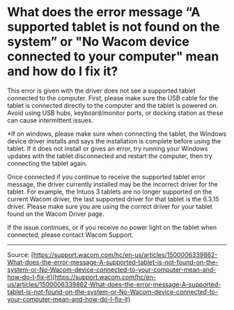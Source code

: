 # What does the error message “A supported tablet is not found on the system” or "No Wacom device connected to your computer" mean and how do I fix it?

This error is given with the driver does not see a supported tablet connected to the computer. First, please make sure the USB cable for the tablet is connected directly to the computer and the tablet is powered on. Avoid using USB hubs, keyboard/monitor ports, or docking station as these can cause intermittent issues.


*If on windows, please make sure when connecting the tablet, the Windows device driver installs and says the installation is complete before using the tablet. If it does not install or gives an error, try running your Windows updates with the tablet disconnected and restart the computer, then try connecting the tablet again.


Once connected if you continue to receive the supported tablet error message, the driver currently installed may be the incorrect driver for the tablet. For example, the Intuos 3 tablets are no longer supported on the current Wacom driver, the last supported driver for that tablet is the 6.3.15 driver. Please make sure you are using the correct driver for your tablet found on the Wacom Driver page.


If the issue continues, or if you receive no power light on the tablet when connected, please contact Wacom Support.

---
Source: [https://support.wacom.com/hc/en-us/articles/1500006339862-What-does-the-error-message-A-supported-tablet-is-not-found-on-the-system-or-No-Wacom-device-connected-to-your-computer-mean-and-how-do-I-fix-it](https://support.wacom.com/hc/en-us/articles/1500006339862-What-does-the-error-message-A-supported-tablet-is-not-found-on-the-system-or-No-Wacom-device-connected-to-your-computer-mean-and-how-do-I-fix-it)
